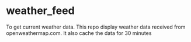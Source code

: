 # weather_feed
To get current weather data.
This repo display weather data received from openweathermap.com.
It also cache the data for 30 minutes

